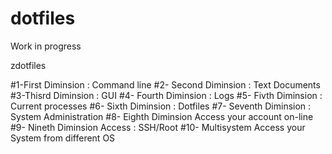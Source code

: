 ﻿dotfiles
=========
Work in progress

zdotfiles

#1-First Diminsion :
     Command line
#2- Second Diminsion :
     Text Documents
#3-Thisrd Diminsion :
     GUI
#4- Fourth Diminsion :
     Logs
#5- Fivth Diminsion :
     Current processes
#6- Sixth Diminsion :
     Dotfiles
#7- Seventh Diminsion :
     System Administration
#8- Eighth Diminsion
     Access your account on-line
#9- Nineth Diminsion
     Access : SSH/Root
#10- Multisystem
     Access your System from different OS

